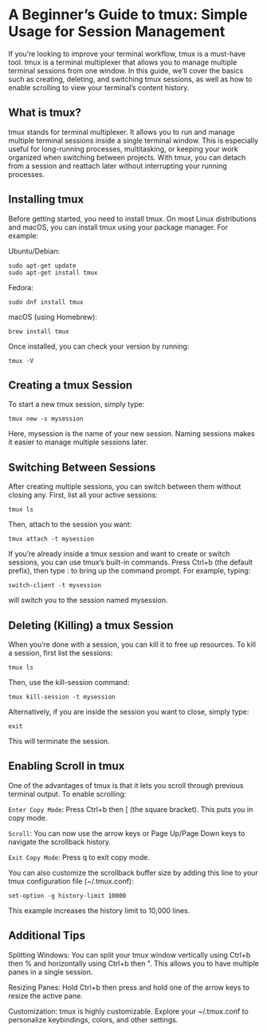 # A Beginner’s Guide to tmux: Simple Usage for Session Management
If you’re looking to improve your terminal workflow, tmux is a must-have tool. tmux is a terminal multiplexer that allows you to manage multiple terminal sessions from one window. In this guide, we’ll cover the basics such as creating, deleting, and switching tmux sessions, as well as how to enable scrolling to view your terminal’s content history.

## What is tmux?
tmux stands for terminal multiplexer. It allows you to run and manage multiple terminal sessions inside a single terminal window. This is especially useful for long-running processes, multitasking, or keeping your work organized when switching between projects. With tmux, you can detach from a session and reattach later without interrupting your running processes.

## Installing tmux
Before getting started, you need to install tmux. On most Linux distributions and macOS, you can install tmux using your package manager. For example:

Ubuntu/Debian:

```shell
sudo apt-get update
sudo apt-get install tmux
```
Fedora:

```shell
sudo dnf install tmux
```

macOS (using Homebrew):
```shell
brew install tmux
```

Once installed, you can check your version by running:

```shell
tmux -V
```
## Creating a tmux Session
To start a new tmux session, simply type:

```shell
tmux new -s mysession
```
Here, mysession is the name of your new session. Naming sessions makes it easier to manage multiple sessions later.

## Switching Between Sessions
After creating multiple sessions, you can switch between them without closing any. First, list all your active sessions:

```shell
tmux ls
```
Then, attach to the session you want:

```shell
tmux attach -t mysession
```
If you’re already inside a tmux session and want to create or switch sessions, you can use tmux’s built-in commands. Press Ctrl+b (the default prefix), then type : to bring up the command prompt. For example, typing:

```shell
switch-client -t mysession
```
will switch you to the session named mysession.

## Deleting (Killing) a tmux Session
When you’re done with a session, you can kill it to free up resources. To kill a session, first list the sessions:

```shell
tmux ls
```

Then, use the kill-session command:

```shell
tmux kill-session -t mysession
```
Alternatively, if you are inside the session you want to close, simply type:

```shell
exit
```
This will terminate the session.

## Enabling Scroll in tmux
One of the advantages of tmux is that it lets you scroll through previous terminal output. To enable scrolling:

`Enter Copy Mode`: Press Ctrl+b then [ (the square bracket). This puts you in copy mode.

`Scroll`: You can now use the arrow keys or Page Up/Page Down keys to navigate the scrollback history.

`Exit Copy Mode`: Press q to exit copy mode.

You can also customize the scrollback buffer size by adding this line to your tmux configuration file (~/.tmux.conf):

```shell
set-option -g history-limit 10000
```
This example increases the history limit to 10,000 lines.

## Additional Tips
Splitting Windows: You can split your tmux window vertically using Ctrl+b then % and horizontally using Ctrl+b then ". This allows you to have multiple panes in a single session.

Resizing Panes: Hold Ctrl+b then press and hold one of the arrow keys to resize the active pane.

Customization: tmux is highly customizable. Explore your ~/.tmux.conf to personalize keybindings, colors, and other settings.

